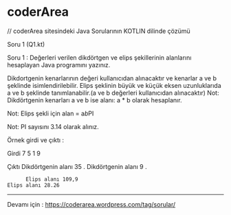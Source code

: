 # coderArea
// coderArea sitesindeki Java Sorularının  KOTLIN dilinde çözümü


Soru 1 (Q1.kt)

Soru 1 :  Değerleri verilen dikdörtgen ve elips şekillerinin alanlarını hesaplayan Java programını yazınız.

Dikdortgenin kenarlarının değeri kullanıcıdan alınacaktır ve kenarlar a ve b şeklinde isimlendirilebilir.
Elips şeklinin büyük ve küçük eksen uzunluklarıda a ve b şeklinde tanımlanabilir.(a ve b değerleri kullanıcıdan alınacaktır)
Not: Dikdörtgenin kenarları a ve b ise  alanı: a * b olarak hesaplanır.

Not: Elips şekli için alan = a*b*PI

Not: PI sayısını 3.14 olarak alınız.

Örnek girdi ve çıktı : 

 Girdi                       7    5                                                                     1      9

Çıktı     Dikdörtgenin alanı 35 .                                                               Dikdörtgenin alanı  9 .

          Elips alanı 109,9                                                                        Elips alanı 28.26
      
      
      
***********************************************************************************************************************************
Devamı için : https://coderarea.wordpress.com/tag/sorular/
